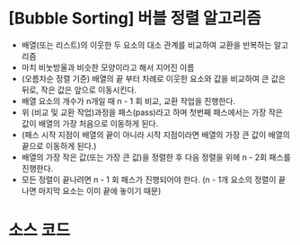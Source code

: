 # [Bubble Sorting] 버블 정렬 알고리즘
- 배열(또는 리스트)의 이웃한 두 요소의 대소 관계를 비교하여 교환을 반복하는 알고리즘
- 마치 비눗방울과 비슷한 모양이라고 해서 지어진 이름
- (오름차순 정렬 기준) 배열의 끝 부터 차례로 이웃한 요소와 값을 비교하여 큰 값은 뒤로, 작은 값은 앞으로 이동시킨다.
- 배열 요소의 개수가 n개일 때 n - 1 회 비교, 교환 작업을 진행한다.
- 위 (비교 및 교환 작업)과정을 패스(pass)라고 하며 첫번째 패스에서는 가장 작은 값이 배열의 가장 처음으로 이동하게 된다.
- (패스 시작 지점이 배열의 끝이 아니라 시작 지점이라면 배열의 가장 큰 값이 배열의 끝으로 이동하게 된다.)
- 배열의 가장 작은 값(또는 가장 큰 값)을 정렬한 후 다음 정렬을 위헤 n - 2회 패스를 진행한다.
- 모든 정렬이 끝나려면 n - 1 회 패스가 진행되어야 한다. (n - 1개 요소의 정렬이 끝나면 마지막 요소는 이미 끝에 놓이기 때문)

# 소스 코드
